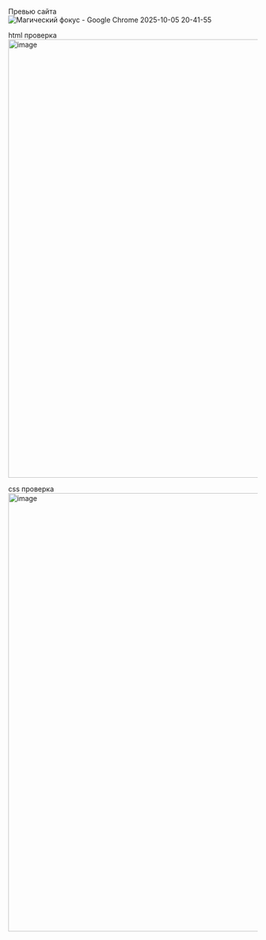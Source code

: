 Превью сайта
![Магический фокус - Google Chrome 2025-10-05 20-41-55](https://github.com/user-attachments/assets/495fd448-1dc2-47ec-85bc-4790a33b4952)


html проверка
<img width="1910" height="885" alt="image" src="https://github.com/user-attachments/assets/8ae70e4d-7f00-40f1-aa46-3da5cd58bf5b" />


css проверка
<img width="1910" height="885" alt="image" src="https://github.com/user-attachments/assets/b96ae505-bf62-450f-b3a0-13b4a52acd54" />



